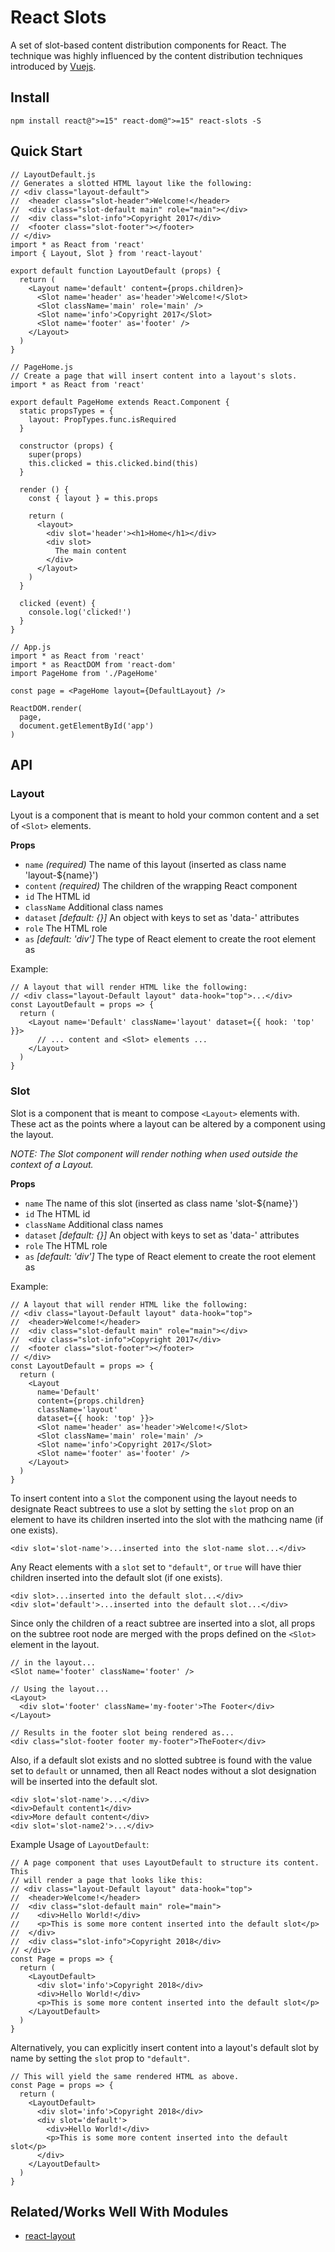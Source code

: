 # React Slots

A set of slot-based content distribution components for React. The technique
was highly influenced by the content distribution techniques introduced by
[Vuejs](http://vuejs.org/v2/guide/components.html#Content-Distribution-with-Slots).

## Install

    npm install react@">=15" react-dom@">=15" react-slots -S

## Quick Start

    // LayoutDefault.js
    // Generates a slotted HTML layout like the following:
    // <div class="layout-default">
    //  <header class="slot-header">Welcome!</header>
    //  <div class="slot-default main" role="main"></div>
    //  <div class="slot-info">Copyright 2017</div>
    //  <footer class="slot-footer"></footer>
    // </div>
    import * as React from 'react'
    import { Layout, Slot } from 'react-layout'

    export default function LayoutDefault (props) {
      return (
        <Layout name='default' content={props.children}>
          <Slot name='header' as='header'>Welcome!</Slot>
          <Slot className='main' role='main' />
          <Slot name='info'>Copyright 2017</Slot>
          <Slot name='footer' as='footer' />
        </Layout>
      )
    }

    // PageHome.js
    // Create a page that will insert content into a layout's slots.
    import * as React from 'react'

    export default PageHome extends React.Component {
      static propsTypes = {
        layout: PropTypes.func.isRequired
      }

      constructor (props) {
        super(props)
        this.clicked = this.clicked.bind(this)
      }

      render () {
        const { layout } = this.props

        return (
          <layout>
            <div slot='header'><h1>Home</h1></div>
            <div slot>
              The main content
            </div>
          </layout>
        )
      }

      clicked (event) {
        console.log('clicked!')
      }
    }

    // App.js
    import * as React from 'react'
    import * as ReactDOM from 'react-dom'
    import PageHome from './PageHome'

    const page = <PageHome layout={DefaultLayout} />

    ReactDOM.render(
      page,
      document.getElementById('app')
    )

## API

### Layout

Lyout is a component that is meant to hold your common content and a set of
`<Slot>` elements.

**Props**

- `name` *(required)* The name of this layout (inserted as class name 'layout-${name}')
- `content` *(required)* The children of the wrapping React component
- `id` The HTML id
- `className` Additional class names
- `dataset` *[default: {}]* An object with keys to set as 'data-' attributes
- `role` The HTML role
- `as` *[default: 'div']* The type of React element to create the root element as

Example:

    // A layout that will render HTML like the following:
    // <div class="layout-Default layout" data-hook="top">...</div>
    const LayoutDefault = props => {
      return (
        <Layout name='Default' className='layout' dataset={{ hook: 'top' }}>
          // ... content and <Slot> elements ...
        </Layout>
      )
    }

### Slot

Slot is a component that is meant to compose `<Layout>` elements with. These act
as the points where a layout can be altered by a component using the layout.

*NOTE: The Slot component will render nothing when used outside the context of a
Layout.*

**Props**

- `name` The name of this slot (inserted as class name 'slot-${name}')
- `id` The HTML id
- `className` Additional class names
- `dataset` *[default: {}]* An object with keys to set as 'data-' attributes
- `role` The HTML role
- `as` *[default: 'div']* The type of React element to create the root element as

Example:

    // A layout that will render HTML like the following:
    // <div class="layout-Default layout" data-hook="top">
    //  <header>Welcome!</header>
    //  <div class="slot-default main" role="main"></div>
    //  <div class="slot-info">Copyright 2017</div>
    //  <footer class="slot-footer"></footer>
    // </div>
    const LayoutDefault = props => {
      return (
        <Layout
          name='Default'
          content={props.children}
          className='layout'
          dataset={{ hook: 'top' }}>
          <Slot name='header' as='header'>Welcome!</Slot>
          <Slot className='main' role='main' />
          <Slot name='info'>Copyright 2017</Slot>
          <Slot name='footer' as='footer' />
        </Layout>
      )
    }

To insert content into a `Slot` the component using the layout needs to
designate React subtrees to use a slot by setting the `slot` prop on an element
to have its children inserted into the slot with the mathcing name (if one
exists).

    <div slot='slot-name'>...inserted into the slot-name slot...</div>

Any React elements with a `slot` set to `"default"`, or `true` will have thier
children inserted into the default slot (if one exists).

    <div slot>...inserted into the default slot...</div>
    <div slot='default'>...inserted into the default slot...</div>

Since only the children of a react subtree are inserted into a slot, all props
on the subtree root node are merged with the props defined on the `<Slot>`
element in the layout.

    // in the layout...
    <Slot name='footer' className='footer' />

    // Using the layout...
    <Layout>
      <div slot='footer' className='my-footer'>The Footer</div>
    </Layout>

    // Results in the footer slot being rendered as...
    <div class="slot-footer footer my-footer">TheFooter</div>

Also, if a default slot exists and no slotted subtree is found with the value
set to `default` or unnamed, then all React nodes without a slot designation
will be inserted into the default slot.

    <div slot='slot-name'>...</div>
    <div>Default content1</div>
    <div>More default content</div>
    <div slot='slot-name2'>...</div>

Example Usage of `LayoutDefault`:

    // A page component that uses LayoutDefault to structure its content. This
    // will render a page that looks like this:
    // <div class="layout-Default layout" data-hook="top">
    //  <header>Welcome!</header>
    //  <div class="slot-default main" role="main">
    //    <div>Hello World!</div>
    //    <p>This is some more content inserted into the default slot</p>
    //  </div>
    //  <div class="slot-info">Copyright 2018</div>
    // </div>
    const Page = props => {
      return (
        <LayoutDefault>
          <div slot='info'>Copyright 2018</div>
          <div>Hello World!</div>
          <p>This is some more content inserted into the default slot</p>
        </LayoutDefault>
      )
    }

Alternatively, you can explicitly insert content into a layout's default slot by
name by setting the `slot` prop to `"default"`.

    // This will yield the same rendered HTML as above.
    const Page = props => {
      return (
        <LayoutDefault>
          <div slot='info'>Copyright 2018</div>
          <div slot='default'>
            <div>Hello World!</div>
            <p>This is some more content inserted into the default slot</p>
          </div>
        </LayoutDefault>
      )
    }

## Related/Works Well With Modules

- [react-layout](https://npmjs.org/react-layout)
